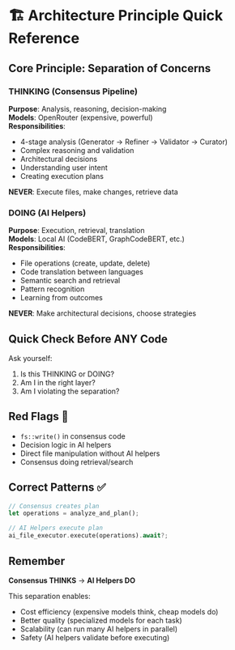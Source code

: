 # 🏗️ Architecture Principle Quick Reference

## Core Principle: Separation of Concerns

### THINKING (Consensus Pipeline)
**Purpose**: Analysis, reasoning, decision-making  
**Models**: OpenRouter (expensive, powerful)  
**Responsibilities**:
- 4-stage analysis (Generator → Refiner → Validator → Curator)
- Complex reasoning and validation
- Architectural decisions
- Understanding user intent
- Creating execution plans

**NEVER**: Execute files, make changes, retrieve data

### DOING (AI Helpers)
**Purpose**: Execution, retrieval, translation  
**Models**: Local AI (CodeBERT, GraphCodeBERT, etc.)  
**Responsibilities**:
- File operations (create, update, delete)
- Code translation between languages
- Semantic search and retrieval
- Pattern recognition
- Learning from outcomes

**NEVER**: Make architectural decisions, choose strategies

## Quick Check Before ANY Code

Ask yourself:
1. Is this THINKING or DOING?
2. Am I in the right layer?
3. Am I violating the separation?

## Red Flags 🚩

- `fs::write()` in consensus code
- Decision logic in AI helpers  
- Direct file manipulation without AI helpers
- Consensus doing retrieval/search

## Correct Patterns ✅

```rust
// Consensus creates plan
let operations = analyze_and_plan();

// AI Helpers execute plan  
ai_file_executor.execute(operations).await?;
```

## Remember

**Consensus THINKS** → **AI Helpers DO**

This separation enables:
- Cost efficiency (expensive models think, cheap models do)
- Better quality (specialized models for each task)
- Scalability (can run many AI helpers in parallel)
- Safety (AI helpers validate before executing)